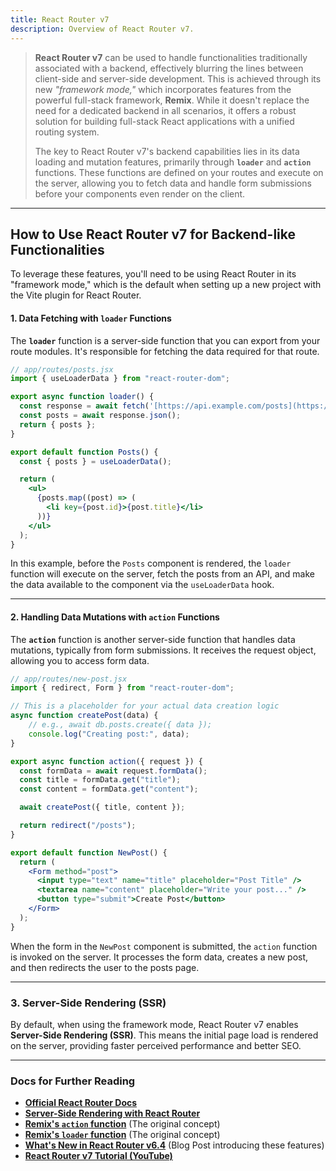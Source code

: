 ```yaml
---
title: React Router v7
description: Overview of React Router v7.
---
```



> **React Router v7** can be used to handle functionalities traditionally associated with a backend, effectively blurring the lines between client-side and server-side development. This is achieved through its new *"framework mode,"* which incorporates features from the powerful full-stack framework, **Remix**. While it doesn't replace the need for a dedicated backend in all scenarios, it offers a robust solution for building full-stack React applications with a unified routing system.
>
> The key to React Router v7's backend capabilities lies in its data loading and mutation features, primarily through **`loader`** and **`action`** functions. These functions are defined on your routes and execute on the server, allowing you to fetch data and handle form submissions before your components even render on the client.

---

## How to Use React Router v7 for Backend-like Functionalities

To leverage these features, you'll need to be using React Router in its "framework mode," which is the default when setting up a new project with the Vite plugin for React Router.

#### 1. Data Fetching with `loader` Functions

The **`loader`** function is a server-side function that you can export from your route modules. It's responsible for fetching the data required for that route.

```jsx
// app/routes/posts.jsx
import { useLoaderData } from "react-router-dom";

export async function loader() {
  const response = await fetch('[https://api.example.com/posts](https://api.example.com/posts)');
  const posts = await response.json();
  return { posts };
}

export default function Posts() {
  const { posts } = useLoaderData();

  return (
    <ul>
      {posts.map((post) => (
        <li key={post.id}>{post.title}</li>
      ))}
    </ul>
  );
}
````

In this example, before the `Posts` component is rendered, the `loader` function will execute on the server, fetch the posts from an API, and make the data available to the component via the `useLoaderData` hook.

-----

#### 2\. Handling Data Mutations with `action` Functions

The **`action`** function is another server-side function that handles data mutations, typically from form submissions. It receives the request object, allowing you to access form data.

```jsx
// app/routes/new-post.jsx
import { redirect, Form } from "react-router-dom";

// This is a placeholder for your actual data creation logic
async function createPost(data) {
    // e.g., await db.posts.create({ data });
    console.log("Creating post:", data);
}

export async function action({ request }) {
  const formData = await request.formData();
  const title = formData.get("title");
  const content = formData.get("content");

  await createPost({ title, content });

  return redirect("/posts");
}

export default function NewPost() {
  return (
    <Form method="post">
      <input type="text" name="title" placeholder="Post Title" />
      <textarea name="content" placeholder="Write your post..." />
      <button type="submit">Create Post</button>
    </Form>
  );
}
```

When the form in the `NewPost` component is submitted, the `action` function is invoked on the server. It processes the form data, creates a new post, and then redirects the user to the posts page.

-----

### 3\. Server-Side Rendering (SSR)

By default, when using the framework mode, React Router v7 enables **Server-Side Rendering (SSR)**. This means the initial page load is rendered on the server, providing faster perceived performance and better SEO.

-----

### Docs for Further Reading

  - [**Official React Router Docs**](https://reactrouter.com/en/main)
  - [**Server-Side Rendering with React Router**](https://www.google.com/search?q=https://reactrouter.com/en/main/guides/ssr)
  - [**Remix's `action` function**](https://remix.run/docs/en/main/route/action) (The original concept)
  - [**Remix's `loader` function**](https://remix.run/docs/en/main/route/loader) (The original concept)
  - [**What's New in React Router v6.4**](https://remix.run/blog/react-router-v6.4) (Blog Post introducing these features)
  - [**React Router v7 Tutorial (YouTube)**](https://www.google.com/search?q=https://www.youtube.com/watch%3Fv%3DL2kzUg6s2lA)

<!-- end list -->

```
